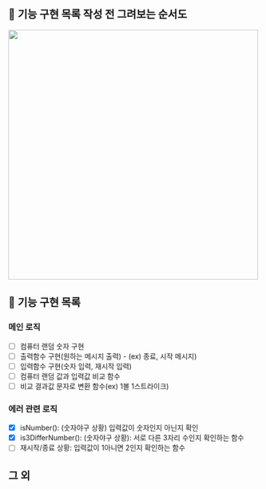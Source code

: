 ## 🚀 기능 구현 목록 작성 전 그려보는 순서도

<img height = "500px" src = "https://user-images.githubusercontent.com/78203399/199640064-aa23b782-a396-4f09-85e8-f99ccab57730.png" />

## 🚀 기능 구현 목록

### 메인 로직

- [ ] 컴퓨터 랜덤 숫자 구현
- [ ] 출력함수 구현(원하는 메시지 출력) - (ex) 종료, 시작 메시지)
- [ ] 입력함수 구현(숫자 입력, 재시작 입력)
- [ ] 컴퓨터 랜덤 값과 입력값 비교 함수
- [ ] 비교 결과값 문자로 변환 함수(ex) 1볼 1스트라이크)

### 에러 관련 로직

- [x] isNumber(): (숫자야구 상황) 입력값이 숫자인지 아닌지 확인
- [x] is3DifferNumber(): (숫자야구 상황): 서로 다른 3자리 수인지 확인하는 함수
- [ ] 재시작/종료 상황: 입력값이 1아니면 2인지 확인하는 함수

## 그 외

